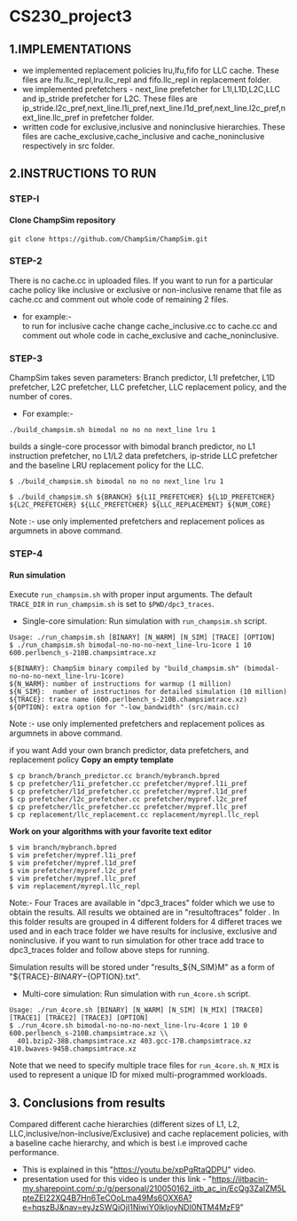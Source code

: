 # CS230_project3

## 1.IMPLEMENTATIONS
- we implemented replacement policies lru,lfu,fifo for LLC cache. 
These files are lfu.llc_repl,lru.llc_repl and fifo.llc_repl in replacement folder.
- we implemented prefetchers - next_line prefetcher for L1I,L1D,L2C,LLC and ip_stride prefetcher for L2C.
  These files are ip_stride.l2c_pref,next_line.l1i_pref,next_line.l1d_pref,next_line.l2c_pref,next_line.llc_pref in prefetcher folder.
- written code for exclusive,inclusive and noninclusive hierarchies. These files are cache_exclusive,cache_inclusive and cache_noninclusive respectively 
  in src folder.






## 2.INSTRUCTIONS TO RUN
### STEP-I
#### Clone ChampSim repository
```
git clone https://github.com/ChampSim/ChampSim.git
```
### STEP-2

There is no cache.cc in uploaded files.
If you want to run for a particular cache policy like inclusive or exclusive or non-inclusive rename that file as cache.cc
and comment out whole code of remaining 2 files.
- for example:-   
           to run for inclusive cache 
                change cache_inclusive.cc to cache.cc
                and comment out whole code in cache_exclusive and cache_noninclusive.

### STEP-3

ChampSim takes seven parameters: Branch predictor, L1I prefetcher, L1D prefetcher, L2C prefetcher, LLC prefetcher, LLC replacement policy, and the number of cores. 
- For example:- 
```
./build_champsim.sh bimodal no no no next_line lru 1
```
builds a single-core processor with bimodal branch predictor, no L1 instruction prefetcher, no L1/L2 data prefetchers, ip-stride LLC prefetcher and the baseline LRU replacement policy for the LLC.
```
$ ./build_champsim.sh bimodal no no no next_line lru 1

$ ./build_champsim.sh ${BRANCH} ${L1I_PREFETCHER} ${L1D_PREFETCHER} ${L2C_PREFETCHER} ${LLC_PREFETCHER} ${LLC_REPLACEMENT} ${NUM_CORE}
```
Note :- use only implemented prefetchers and replacement polices as argumnets in above command.

### STEP-4

#### Run simulation

Execute `run_champsim.sh` with proper input arguments. The default `TRACE_DIR` in `run_champsim.sh` is set to `$PWD/dpc3_traces`. <br>

* Single-core simulation: Run simulation with `run_champsim.sh` script.

```
Usage: ./run_champsim.sh [BINARY] [N_WARM] [N_SIM] [TRACE] [OPTION]
$ ./run_champsim.sh bimodal-no-no-no-next_line-lru-1core 1 10 600.perlbench_s-210B.champsimtrace.xz

${BINARY}: ChampSim binary compiled by "build_champsim.sh" (bimodal-no-no-no-next_line-lru-1core)
${N_WARM}: number of instructions for warmup (1 million)
${N_SIM}:  number of instructinos for detailed simulation (10 million)
${TRACE}: trace name (600.perlbench_s-210B.champsimtrace.xz)
${OPTION}: extra option for "-low_bandwidth" (src/main.cc)
```
Note :- use only implemented prefetchers and replacement polices as argumnets in above command.

if you want Add your own branch predictor, data prefetchers, and replacement policy
**Copy an empty template**
```
$ cp branch/branch_predictor.cc branch/mybranch.bpred
$ cp prefetcher/l1i_prefetcher.cc prefetcher/mypref.l1i_pref
$ cp prefetcher/l1d_prefetcher.cc prefetcher/mypref.l1d_pref
$ cp prefetcher/l2c_prefetcher.cc prefetcher/mypref.l2c_pref
$ cp prefetcher/llc_prefetcher.cc prefetcher/mypref.llc_pref
$ cp replacement/llc_replacement.cc replacement/myrepl.llc_repl
```

**Work on your algorithms with your favorite text editor**
```
$ vim branch/mybranch.bpred
$ vim prefetcher/mypref.l1i_pref
$ vim prefetcher/mypref.l1d_pref
$ vim prefetcher/mypref.l2c_pref
$ vim prefetcher/mypref.llc_pref
$ vim replacement/myrepl.llc_repl
```

Note:- Four Traces are available in "dpc3_traces" folder which we use to obtain the results.
All results we obtained are in "resultoftraces" folder . In this folder results are grouped in 4 different folders for 4 differet traces we used
and in each trace folder we have results for inclusive, exclusive and noninclusive.
if you want to run simulation for other trace add trace to dpc3_traces folder and follow above steps for running.


Simulation results will be stored under "results_${N_SIM}M" as a form of "${TRACE}-${BINARY}-${OPTION}.txt".<br> 

* Multi-core simulation: Run simulation with `run_4core.sh` script. <br>
```
Usage: ./run_4core.sh [BINARY] [N_WARM] [N_SIM] [N_MIX] [TRACE0] [TRACE1] [TRACE2] [TRACE3] [OPTION]
$ ./run_4core.sh bimodal-no-no-no-next_line-lru-4core 1 10 0 600.perlbench_s-210B.champsimtrace.xz \\
  401.bzip2-38B.champsimtrace.xz 403.gcc-17B.champsimtrace.xz 410.bwaves-945B.champsimtrace.xz
```
Note that we need to specify multiple trace files for `run_4core.sh`. `N_MIX` is used to represent a unique ID for mixed multi-programmed workloads. 





## 3. Conclusions from results
Compared different cache hierarchies (different sizes of L1, L2, LLC,inclusive/non-inclusive/Exclusive) and cache replacement policies,
with a baseline cache hierarchy, and which is best i.e improved cache performance.
- This is explained in  this "https://youtu.be/xpPgRtaQDPU" video.
- presentation used for this video is under this link - "https://iitbacin-my.sharepoint.com/:p:/g/personal/210050162_iitb_ac_in/EcQg3ZaIZM5LpteZEI22XQ4B7Hn6TeCOoLma49Ms6OXX6A?e=hqszBJ&nav=eyJzSWQiOjI1NiwiY0lkIjoyNDI0NTM4MzF9"







